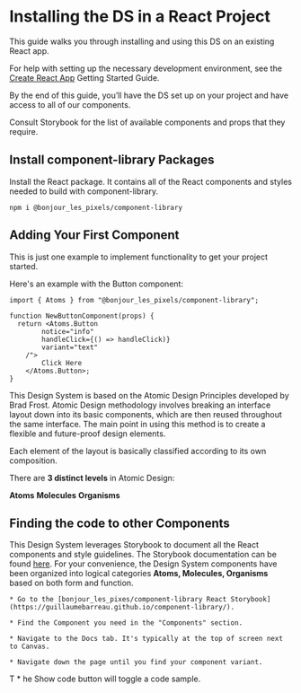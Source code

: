 # Installing the DS in a React Project
This guide walks you through installing and using this DS on an existing React app.

For help with setting up the necessary development environment, see the [Create React App](https://create-react-app.dev/docs/getting-started/) Getting Started Guide.

By the end of this guide, you’ll have the DS set up on your project and have access to all of our components.

Consult Storybook for the list of available components and props that they require.

## Install component-library Packages

Install the React package. It contains all of the React components and styles needed to build with component-library.

```
npm i @bonjour_les_pixels/component-library

```

## Adding Your First Component

This is just one example to implement functionality to get your project started.

Here's an example with the Button component:

```
import { Atoms } from "@bonjour_les_pixels/component-library";

function NewButtonComponent(props) {
  return <Atoms.Button 
        notice="info"
        handleClick={() => handleClick)}
        variant="text"
    /">
        Click Here
    </Atoms.Button>;
}
```

This Design System is based on the Atomic Design Principles developed by Brad Frost. Atomic Design methodology involves breaking an interface layout down into its basic components, which are then reused throughout the same interface. The main point in using this method is to create a flexible and future-proof design elements.

Each element of the layout is basically classified according to its own composition.

There are **3 distinct levels** in Atomic Design:

**Atoms**
**Molecules**
**Organisms**

## Finding the code to other Components

This Design System leverages Storybook to document all the React components and style guidelines. The Storybook documentation can be found [here](https://guillaumebarreau.github.io/component-library/). For your convenience, the Design System components have been organized into logical categories **Atoms, Molecules, Organisms** based on both form and function. 

	* Go to the [bonjour_les_pixes/component-library React Storybook](https://guillaumebarreau.github.io/component-library/).

	* Find the Component you need in the "Components" section.

	* Navigate to the Docs tab. It's typically at the top of screen next to Canvas.

	* Navigate down the page until you find your component variant.

T	* he Show code button will toggle a code sample.
